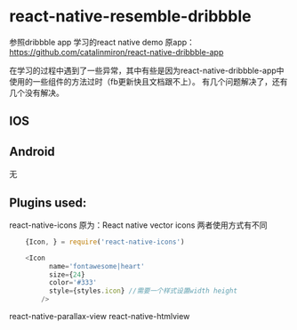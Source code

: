 # react-native-resemble-dribbble
参照dribbble app 学习的react native demo
原app：https://github.com/catalinmiron/react-native-dribbble-app

  在学习的过程中遇到了一些异常，其中有些是因为react-native-dribbble-app中使用的一些组件的方法过时（fb更新快且文档跟不上）。
  有几个问题解决了，还有几个没有解决。
## IOS

## Android 
  无
  
## Plugins used:

react-native-icons 原为：React native vector icons 两者使用方式有不同
    
```javascript
    {Icon, } = require('react-native-icons')
```
```javascript
    <Icon
          name='fontawesome|heart'
          size={24}
          color='#333'
          style={styles.icon} //需要一个样式设置width height
        />
```

react-native-parallax-view
react-native-htmlview


